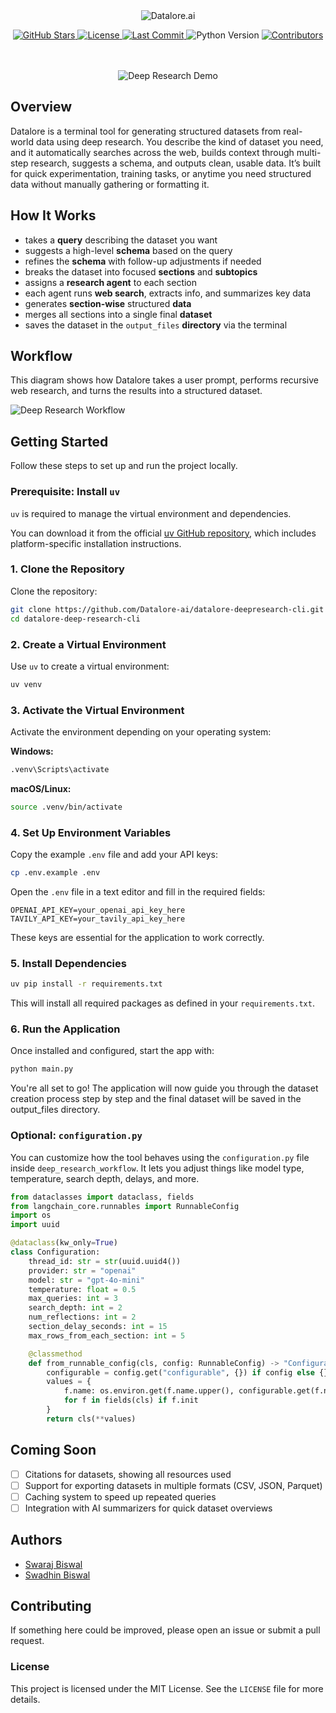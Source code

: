 <div align="center">
  <img src="./assets/datalore_logo.png" alt="Datalore.ai" />
</div>
<p align="center">
  <!-- Stars -->
  <a href="https://github.com/Datalore-ai/datalore-deepresearch-cli/stargazers">
    <img src="https://img.shields.io/github/stars/Datalore-ai/datalore-deepresearch-cli?style=flat-square" alt="GitHub Stars">
  </a>
  <!-- License -->
  <a href="https://github.com/Datalore-ai/datalore-deepresearch-cli/blob/main/LICENSE">
    <img src="https://img.shields.io/github/license/Datalore-ai/datalore-deepresearch-cli?style=flat-square&color=purple" alt="License">
  </a>
  <!-- Last Commit -->
  <a href="https://github.com/Datalore-ai/datalore-deepresearch-cli/commits/main">
    <img src="https://img.shields.io/github/last-commit/Datalore-ai/datalore-deepresearch-cli?style=flat-square&color=blue" alt="Last Commit">
  </a>
  <!-- Python Version -->
  <img src="https://img.shields.io/badge/Python-3.9%2B-blue?style=flat-square" alt="Python Version">
  <!-- Contributors -->
  <a href="https://github.com/Datalore-ai/datalore-deepresearch-cli/graphs/contributors">
    <img src="https://img.shields.io/github/contributors/Datalore-ai/datalore-deepresearch-cli?style=flat-square&color=yellow" alt="Contributors">
  </a>
</p>

<br/>
<br/>
<div align="center">
  <img src="./assets/deep_research.gif" alt="Deep Research Demo" />
</div>

## Overview

Datalore is a terminal tool for generating structured datasets from real-world data using deep research. You describe the kind of dataset you need, and it automatically searches across the web, builds context through multi-step research, suggests a schema, and outputs clean, usable data. It’s built for quick experimentation, training tasks, or anytime you need structured data without manually gathering or formatting it.


## How It Works

- takes a **query** describing the dataset you want  
- suggests a high-level **schema** based on the query  
- refines the **schema** with follow-up adjustments if needed  
- breaks the dataset into focused **sections** and **subtopics**  
- assigns a **research agent** to each section  
- each agent runs **web search**, extracts info, and summarizes key data  
- generates **section-wise** structured **data**  
- merges all sections into a single final **dataset**  
- saves the dataset in the `output_files` **directory** via the terminal  



## Workflow

This diagram shows how Datalore takes a user prompt, performs recursive web research, and turns the results into a structured dataset.

![Deep Research Workflow](./assets/Deep_Research.png)

## Getting Started

Follow these steps to set up and run the project locally.

### Prerequisite: Install `uv`

`uv` is required to manage the virtual environment and dependencies.

You can download it from the official [uv GitHub repository](https://github.com/astral-sh/uv), which includes platform-specific installation instructions.


### 1. Clone the Repository

Clone the repository:

```bash
git clone https://github.com/Datalore-ai/datalore-deepresearch-cli.git
cd datalore-deep-research-cli
```

### 2. Create a Virtual Environment

Use `uv` to create a virtual environment:

```bash
uv venv
```

### 3. Activate the Virtual Environment

Activate the environment depending on your operating system:

**Windows:**
```bash
.venv\Scripts\activate
```

**macOS/Linux:**
```bash
source .venv/bin/activate
```

### 4. Set Up Environment Variables

Copy the example `.env` file and add your API keys:

```bash
cp .env.example .env
```

Open the `.env` file in a text editor and fill in the required fields:

```
OPENAI_API_KEY=your_openai_api_key_here
TAVILY_API_KEY=your_tavily_api_key_here
```

These keys are essential for the application to work correctly.

### 5. Install Dependencies

```bash
uv pip install -r requirements.txt
```

This will install all required packages as defined in your `requirements.txt`.

### 6. Run the Application

Once installed and configured, start the app with:

```bash
python main.py
```

You're all set to go! The application will now guide you through the dataset creation process step by step and the final dataset will be saved in the output_files directory.

### Optional: `configuration.py`

You can customize how the tool behaves using the `configuration.py` file inside `deep_research_workflow`. It lets you adjust things like model type, temperature, search depth, delays, and more.

```python
from dataclasses import dataclass, fields
from langchain_core.runnables import RunnableConfig
import os
import uuid

@dataclass(kw_only=True)
class Configuration:
    thread_id: str = str(uuid.uuid4())
    provider: str = "openai"
    model: str = "gpt-4o-mini"
    temperature: float = 0.5
    max_queries: int = 3
    search_depth: int = 2
    num_reflections: int = 2
    section_delay_seconds: int = 15
    max_rows_from_each_section: int = 5

    @classmethod
    def from_runnable_config(cls, config: RunnableConfig) -> "Configuration":
        configurable = config.get("configurable", {}) if config else {}
        values = {
            f.name: os.environ.get(f.name.upper(), configurable.get(f.name, f.default))
            for f in fields(cls) if f.init
        }
        return cls(**values)
```

## Coming Soon

- [ ] Citations for datasets, showing all resources used  
- [ ] Support for exporting datasets in multiple formats (CSV, JSON, Parquet)  
- [ ] Caching system to speed up repeated queries
- [ ] Integration with AI summarizers for quick dataset overviews    

##  Authors
 
- [Swaraj Biswal](https://github.com/SWARAJ-42)
- [Swadhin Biswal](https://github.com/swadhin505) 


## Contributing

If something here could be improved, please open an issue or submit a pull request.

### License

This project is licensed under the MIT License. See the `LICENSE` file for more details.

